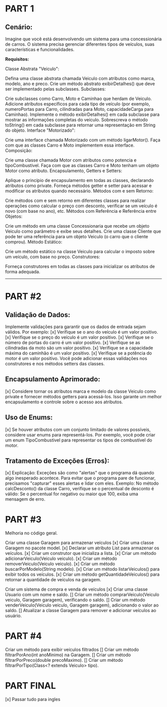 # PART 1
## Cenário:
Imagine que você está desenvolvendo um sistema para uma concessionária de carros. O sistema precisa gerenciar diferentes tipos de veículos, suas características e funcionalidades.

**Requisitos:**

Classe Abstrata "Veiculo":

Defina uma classe abstrata chamada Veiculo com atributos como marca, modelo, ano e preco.
Crie um método abstrato exibirDetalhes() que deve ser implementado pelas subclasses.
Subclasses:

Crie subclasses como Carro, Moto e Caminhao que herdam de Veiculo.
Adicione atributos específicos para cada tipo de veículo (por exemplo, numeroPortas para Carro, cilindradas para Moto, capacidadeCarga para Caminhao).
Implemente o método exibirDetalhes() em cada subclasse para mostrar as informações completas do veículo.
Sobrescreva o método toString() em cada subclasse para retornar uma representação em String do objeto.
Interface "Motorizado":

Crie uma interface chamada Motorizado com um método ligarMotor().
Faça com que as classes Carro e Moto implementem essa interface.
Composição:

Crie uma classe chamada Motor com atributos como potencia e tipoCombustivel.
Faça com que as classes Carro e Moto tenham um objeto Motor como atributo.
Encapsulamento, Getters e Setters:

Aplique o princípio de encapsulamento em todas as classes, declarando atributos como private.
Forneça métodos getter e setter para acessar e modificar os atributos quando necessário.
Métodos com e sem Retorno:

Crie métodos com e sem retorno em diferentes classes para realizar operações como calcular o preço com desconto, verificar se um veículo é novo (com base no ano), etc.
Métodos com Referência e Referência entre Objetos:

Crie um método em uma classe Concessionaria que recebe um objeto Veiculo como parâmetro e exibe seus detalhes.
Crie uma classe Cliente que pode ter uma referência para um objeto Veiculo (o carro que o cliente comprou).
Método Estático:

Crie um método estático na classe Veiculo para calcular o imposto sobre um veículo, com base no preço.
Construtores:

Forneça construtores em todas as classes para inicializar os atributos de forma adequada.

---
# PART #2
## Validação de Dados:
Implemente validações para garantir que os dados de entrada sejam válidos. Por exemplo:
[x] Verifique se o ano do veículo é um valor positivo.
[x] Verifique se o preço do veículo é um valor positivo.
[x] Verifique se o número de portas do carro é um valor positivo.
[x] Verifique se as cilindradas da moto são um valor positivo.
[x] Verifique se a capacidade máxima do caminhão é um valor positivo.
[x] Verifique se a potência do motor é um valor positivo.
Você pode adicionar essas validações nos construtores e nos métodos setters das classes.

## Encapsulamento Aprimorado:
[x] Considere tornar os atributos marca e modelo da classe Veiculo como private e fornecer métodos getters para acessá-los. Isso garante um melhor encapsulamento e controle sobre o acesso aos atributos.

## Uso de Enums:
[x] Se houver atributos com um conjunto limitado de valores possíveis, considere usar enums para representá-los. Por exemplo, você pode criar um enum TipoCombustivel para representar os tipos de combustível do motor.

## Tratamento de Exceções (Erros):
[x] Explicação: Exceções são como "alertas" que o programa dá quando algo inesperado acontece. Para evitar que o programa pare de funcionar, precisamos "capturar" esses alertas e lidar com eles.
Exemplo: No método calcDesconto() da classe Carro, verifique se o percentual de desconto é válido:
Se o percentual for negativo ou maior que 100, exiba uma mensagem de erro.

# PART #3
Melhoria no código geral.

Criar uma classe Garagem para armazenar veículos
[x] Criar uma classe Garagem no pacote model.
[x] Declarar um atributo List<Veiculo> para armazenar os veículos.
[x] Criar um construtor que inicializa a lista.
[x] Criar um método adicionarVeiculo(Veiculo veiculo).
[x] Criar um método removerVeiculo(Veiculo veiculo).
[x] Criar um método buscarPorModelo(String modelo).
[x] Criar um método listarVeiculos() para exibir todos os veículos.
[x] Criar um método getQuantidadeVeiculos() para retornar a quantidade de veículos na garagem.

Criar um sistema de compra e venda de veículos
[x] Criar uma classe Usuario com um nome e saldo.
[] Criar um método comprarVeiculo(Veiculo veiculo, Garagem garagem), verificando o saldo.
[] Criar um método venderVeiculo(Veiculo veiculo, Garagem garagem), adicionando o valor ao saldo.
[] Atualizar a classe Garagem para remover e adicionar veículos ao usuário.

# PART #4
Criar um método para exibir veículos filtrados
[] Criar um método filtrarPorAno(int anoMinimo) na Garagem.
[] Criar um método filtrarPorPreco(double precoMaximo).
[] Criar um método filtrarPorTipo(Class<? extends Veiculo> tipo).

# PART FINAL
[x] Passar tudo para ingles

